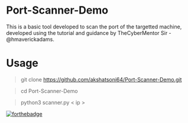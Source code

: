 # Port-Scanner-Demo
This is a basic tool developed to scan the port of the targetted machine, developed using the tutorial and guidance by TheCyberMentor Sir - @hmaverickadams.

# Usage
> git clone https://github.com/akshatsoni64/Port-Scanner-Demo.git

> cd Port-Scanner-Demo

> python3 scanner.py < ip >

[![forthebadge](https://forthebadge.com/images/badges/made-with-python.svg)](https://forthebadge.com)
